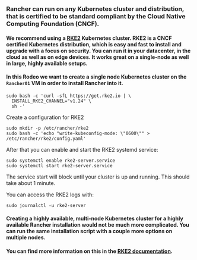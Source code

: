### Rancher can run on any Kubernetes cluster and distribution, that is certified to be standard compliant by the Cloud Native Computing Foundation (CNCF).

#### We recommend using a [RKE2](https://rke2.io/) Kubernetes cluster. RKE2 is a CNCF certified Kubernetes distribution, which is easy and fast to install and upgrade with a focus on security. You can run it in your datacenter, in the cloud as well as on edge devices. It works great on a single-node as well in large, highly available setups.

#### In this Rodeo we want to create a single node Kubernetes cluster on the `Rancher01` VM in order to install Rancher into it. 

```ctr:Rancher01
sudo bash -c 'curl -sfL https://get.rke2.io | \
  INSTALL_RKE2_CHANNEL="v1.24" \
  sh -'
```

Create a configuration for RKE2

```ctr:Rancher01
sudo mkdir -p /etc/rancher/rke2
sudo bash -c 'echo "write-kubeconfig-mode: \"0600\"" > /etc/rancher/rke2/config.yaml'
```

After that you can enable and start the RKE2 systemd service:

```ctr:Rancher01
sudo systemctl enable rke2-server.service
sudo systemctl start rke2-server.service
```

The service start will block until your cluster is up and running. This should take about 1 minute.

You can access the RKE2 logs with:

```ctr:Rancher01
sudo journalctl -u rke2-server
```

#### Creating a highly available, multi-node Kubernetes cluster for a highly available Rancher installation would not be much more complicated. You can run the same installation script with a couple more options on multiple nodes.

#### You can find more information on this in the [RKE2 documentation](https://docs.rke2.io/).
